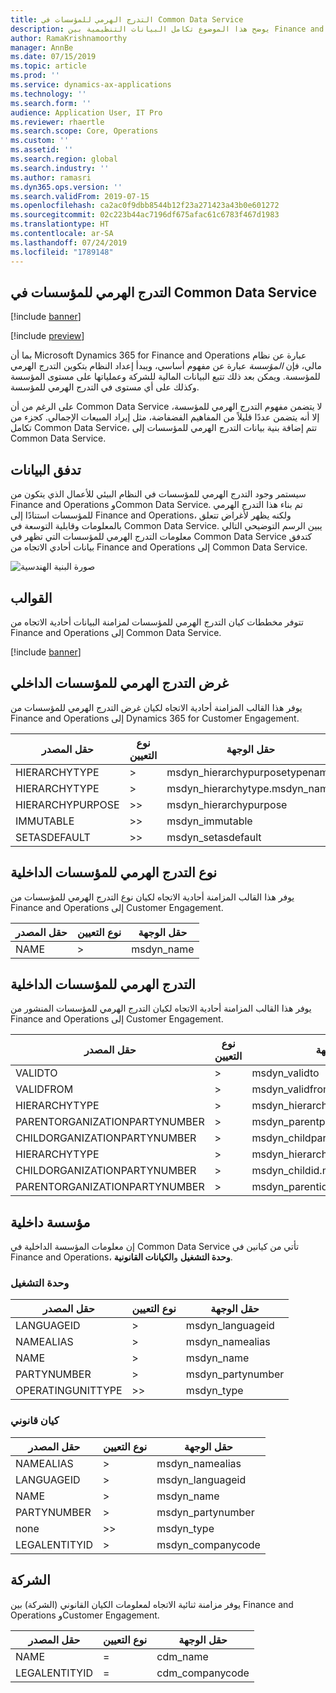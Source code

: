 ```yaml
---
title: التدرج الهرمي للمؤسسات في Common Data Service
description: يوضح هذا الموضوع تكامل البيانات التنظيمية بين Finance and Operations وCommon Data Service.
author: RamaKrishnamoorthy
manager: AnnBe
ms.date: 07/15/2019
ms.topic: article
ms.prod: ''
ms.service: dynamics-ax-applications
ms.technology: ''
ms.search.form: ''
audience: Application User, IT Pro
ms.reviewer: rhaertle
ms.search.scope: Core, Operations
ms.custom: ''
ms.assetid: ''
ms.search.region: global
ms.search.industry: ''
ms.author: ramasri
ms.dyn365.ops.version: ''
ms.search.validFrom: 2019-07-15
ms.openlocfilehash: ca2ac0f9dbb8544b12f23a271423a43b0e601272
ms.sourcegitcommit: 02c223b44ac7196df675afac61c6783f467d1983
ms.translationtype: HT
ms.contentlocale: ar-SA
ms.lasthandoff: 07/24/2019
ms.locfileid: "1789148"
---
```

## <a name="organization-hierarchy-in-common-data-service"></a>التدرج الهرمي للمؤسسات في Common Data Service

[!include [banner](../includes/banner.md)]

[!include [preview](../includes/preview-banner.md)]

بما أن Microsoft Dynamics 365 for Finance and Operations عبارة عن نظام مالي، فإن *المؤسسة* عبارة عن مفهوم أساسي، ويبدأ إعداد النظام بتكوين التدرج الهرمي للمؤسسة. ويمكن بعد ذلك تتبع البيانات المالية للشركة وعملياتها على مستوى المؤسسة وكذلك على أي مستوى في التدرج الهرمي للمؤسسة.

على الرغم من أن Common Data Service لا يتضمن مفهوم التدرج الهرمي للمؤسسة، إلا أنه يتضمن عددًا قليلاً من المفاهيم الفضفاضة، مثل إيراد المبيعات الإجمالي. كجزء من تكامل Common Data Service، تتم إضافة بنية بيانات التدرج الهرمي للمؤسسات إلى Common Data Service.

## <a name="data-flow"></a>تدفق البيانات

سيستمر وجود التدرج الهرمي للمؤسسات في النظام البيئي للأعمال الذي يتكون من Finance and Operations وCommon Data Service. تم بناء هذا التدرج الهرمي للمؤسسات استنادًا إلى Finance and Operations، ولكنه يظهر لأغراض تتعلق بالمعلومات وقابلية التوسعة في Common Data Service. يبين الرسم التوضيحي التالي معلومات التدرج الهرمي للمؤسسات التي تظهر في Common Data Service كتدفق بيانات أحادي الاتجاه من Finance and Operations إلى Common Data Service.

![صورة البنية الهندسية](media/dual-write-data-flow.png)

## <a name="templates"></a>القوالب

تتوفر مخططات كيان التدرج الهرمي للمؤسسات لمزامنة البيانات أحادية الاتجاه من Finance and Operations إلى Common Data Service.

[!include [banner](../includes/dual-write-symbols.md)]

## <a name="internal-organization-hierarchy-purpose"></a>غرض التدرج الهرمي للمؤسسات الداخلي

يوفر هذا القالب المزامنة أحادية الاتجاه لكيان غرض التدرج الهرمي للمؤسسات من Finance and Operations إلى Dynamics 365 for Customer Engagement.

<!-- ![architecture image](media/dual-write-purpose.png) -->

حقل المصدر | نوع التعيين | حقل الوجهة
---|---|---
HIERARCHYTYPE | \> | msdyn\_hierarchypurposetypename
HIERARCHYTYPE | \> | msdyn\_hierarchytype.msdyn\_name
HIERARCHYPURPOSE | \>\> | msdyn\_hierarchypurpose
IMMUTABLE | \>\> | msdyn\_immutable
SETASDEFAULT | \>\> | msdyn\_setasdefault

## <a name="internal-organization-hierarchy-type"></a>نوع التدرج الهرمي للمؤسسات الداخلية

يوفر هذا القالب المزامنة أحادية الاتجاه لكيان نوع التدرج الهرمي للمؤسسات من Finance and Operations إلى Customer Engagement.

<!-- ![architecture image](media/dual-write-type.png) -->

حقل المصدر | نوع التعيين | حقل الوجهة
---|---|---
NAME | \> | msdyn\_name

## <a name="internal-organization-hierarchy"></a>التدرج الهرمي للمؤسسات الداخلية

يوفر هذا القالب المزامنة أحادية الاتجاه لكيان التدرج الهرمي للمؤسسات المنشور من Finance and Operations إلى Customer Engagement.

<!-- ![architecture image](media/dual-write-organization.png) -->

حقل المصدر | نوع التعيين | حقل الوجهة
---|---|---
VALIDTO | \> | msdyn\_validto
VALIDFROM | \> | msdyn\_validfrom
HIERARCHYTYPE | \> | msdyn\_hierarchytypename
PARENTORGANIZATIONPARTYNUMBER | \> | msdyn\_parentpartyid
CHILDORGANIZATIONPARTYNUMBER | \> | msdyn\_childpartyid
HIERARCHYTYPE | \> | msdyn\_hierarchytypeid.msdyn\_name
CHILDORGANIZATIONPARTYNUMBER | \> | msdyn\_childid.msdyn\_partynumber
PARENTORGANIZATIONPARTYNUMBER | \> | msdyn\_parentid.msdyn\_partynumber

## <a name="internal-organization"></a>مؤسسة داخلية

إن معلومات المؤسسة الداخلية في Common Data Service تأتي من كيانين في Finance and Operations، **وحدة التشغيل** و**الكيانات القانونية**.

<!-- ![architecture image](media/dual-write-operating-unit.png) -->

<!-- ![architecture image](media/dual-write-legal-entities.png) -->

### <a name="operating-unit"></a>وحدة التشغيل

حقل المصدر | نوع التعيين | حقل الوجهة
---|---|---
LANGUAGEID | \> | msdyn\_languageid
NAMEALIAS | \> | msdyn\_namealias
NAME | \> | msdyn\_name
PARTYNUMBER | \> | msdyn\_partynumber
OPERATINGUNITTYPE | \>\> | msdyn\_type

### <a name="legal-entity"></a>كيان قانوني

حقل المصدر | نوع التعيين | حقل الوجهة
---|---|---
NAMEALIAS | \> | msdyn\_namealias
LANGUAGEID | \> | msdyn\_languageid
NAME | \> | msdyn\_name
PARTYNUMBER | \> | msdyn\_partynumber
none | \>\> | msdyn\_type
LEGALENTITYID | \> | msdyn\_companycode

## <a name="company"></a>الشركة

يوفر مزامنة ثنائية الاتجاه لمعلومات الكيان القانوني (الشركة) بين Finance and Operations وCustomer Engagement.

<!-- ![architecture image](media/dual-write-company.png) -->

حقل المصدر | نوع التعيين | حقل الوجهة
---|---|---
NAME | = | cdm\_name
LEGALENTITYID | = | cdm\_companycode
